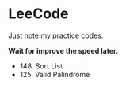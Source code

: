 # LeeCode

Just note my practice codes.

**Wait for improve the speed later.**<br>
<ul>
	<li>148. Sort List
	<li>125. Valid Palindrome
</ul>